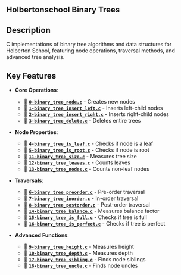 ## Holbertonschool Binary Trees

## Description
C implementations of binary tree algorithms and data structures for Holberton School, featuring node operations, traversal methods, and advanced tree analysis.

## Key Features
- **Core Operations**:
  - 📄 [**`0-binary_tree_node.c`**](0-binary_tree_node.c) - Creates new nodes
  - 📄 [**`1-binary_tree_insert_left.c`**](1-binary_tree_insert_left.c) - Inserts left-child nodes
  - 📄 [**`2-binary_tree_insert_right.c`**](2-binary_tree_insert_right.c) - Inserts right-child nodes
  - 📄 [**`3-binary_tree_delete.c`**](3-binary_tree_delete.c) - Deletes entire trees

- **Node Properties**:
  - 📄 [**`4-binary_tree_is_leaf.c`**](4-binary_tree_is_leaf.c) - Checks if node is a leaf
  - 📄 [**`5-binary_tree_is_root.c`**](5-binary_tree_is_root.c) - Checks if node is root
  - 📄 [**`11-binary_tree_size.c`**](11-binary_tree_size.c) - Measures tree size
  - 📄 [**`12-binary_tree_leaves.c`**](12-binary_tree_leaves.c) - Counts leaves
  - 📄 [**`13-binary_tree_nodes.c`**](13-binary_tree_nodes.c) - Counts non-leaf nodes

- **Traversals**:
  - 📄 [**`6-binary_tree_preorder.c`**](6-binary_tree_preorder.c) - Pre-order traversal
  - 📄 [**`7-binary_tree_inorder.c`**](7-binary_tree_inorder.c) - In-order traversal
  - 📄 [**`8-binary_tree_postorder.c`**](8-binary_tree_postorder.c) - Post-order traversal
  - 📄 [**`14-binary_tree_balance.c`**](14-binary_tree_balance.c) - Measures balance factor
  - 📄 [**`15-binary_tree_is_full.c`**](15-binary_tree_is_full.c) - Checks if tree is full
  - 📄 [**`16-binary_tree_is_perfect.c`**](16-binary_tree_is_perfect.c) - Checks if tree is perfect

- **Advanced Functions**:
  - 📄 [**`9-binary_tree_height.c`**](9-binary_tree_height.c) - Measures height
  - 📄 [**`10-binary_tree_depth.c`**](10-binary_tree_depth.c) - Measures depth
  - 📄 [**`17-binary_tree_sibling.c`**](17-binary_tree_sibling.c) - Finds node siblings
  - 📄 [**`18-binary_tree_uncle.c`**](18-binary_tree_uncle.c) - Finds node uncles

